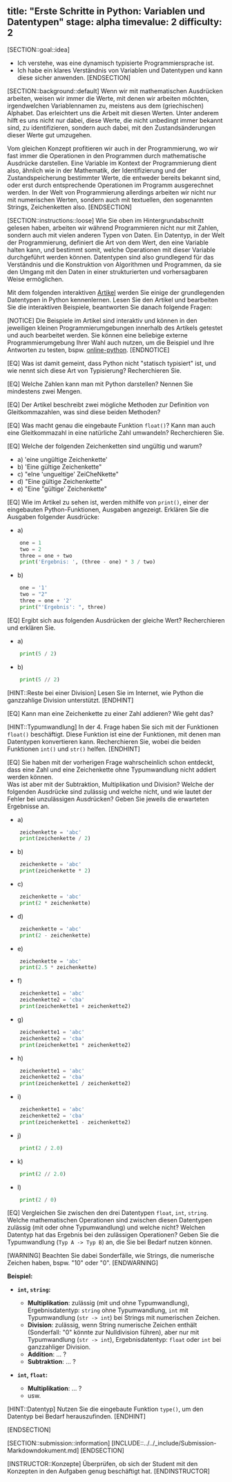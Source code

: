 title: "Erste Schritte in Python: Variablen und Datentypen"
stage: alpha
timevalue: 2
difficulty: 2
---
[SECTION::goal::idea]
- Ich verstehe, was eine dynamisch typisierte Programmiersprache ist.
- Ich habe ein klares Verständnis von Variablen und Datentypen und kann diese sicher anwenden.
[ENDSECTION]

[SECTION::background::default]
Wenn wir mit mathematischen Ausdrücken arbeiten, weisen wir immer die Werte, mit denen wir arbeiten möchten, irgendwelchen Variablennamen zu, meistens aus dem (griechischen) Alphabet. Das erleichtert uns die Arbeit mit diesen Werten. Unter anderem hilft es uns nicht nur dabei, diese Werte, die nicht unbedingt immer bekannt sind, zu identifizieren, sondern auch dabei, mit den Zustandsänderungen dieser Werte gut umzugehen.

Vom gleichen Konzept profitieren wir auch in der Programmierung, wo wir fast immer die Operationen in den Programmen durch mathematische Ausdrücke darstellen. Eine Variable im Kontext der Programmierung dient also, ähnlich wie in der Mathematik, der Identifizierung und der Zustandspeicherung bestimmter Werte, die entweder bereits bekannt sind, oder erst durch entsprechende Operationen im Programm ausgerechnet werden. 
In der Welt von Programmierung allerdings arbeiten wir nicht nur mit numerischen Werten, sondern auch mit textuellen, den sogenannten Strings, Zeichenketten also.
[ENDSECTION]

[SECTION::instructions::loose]
Wie Sie oben im Hintergrundabschnitt gelesen haben, arbeiten wir während Programmieren nicht nur mit Zahlen, sondern auch mit vielen anderen Typen von Daten. Ein Datentyp, in der Welt der Programmierung, definiert die Art von dem Wert, den eine Variable halten kann, und bestimmt somit, welche Operationen mit dieser Variable durchgeführt werden  können. Datentypen sind also grundlegend für das Verständnis und die Konstruktion von Algorithmen und Programmen, da sie den Umgang mit den Daten in einer strukturierten und vorhersagbaren Weise ermöglichen.

Mit dem folgenden interaktiven [Artikel](https://www.learnpython.org/en/Variables_and_Types) werden Sie einige der grundlegenden Datentypen in Python kennenlernen. Lesen Sie den Artikel und bearbeiten Sie die interaktiven Beispiele, beantworten Sie danach folgende Fragen:

[NOTICE]
Die Beispiele im Artikel sind interaktiv und können in den jeweiligen kleinen Programmierumgebungen innerhalb des Artikels getestet und auch bearbeitet werden. Sie können eine beliebige externe Programmierumgebung Ihrer Wahl auch nutzen, um die Beispiel und Ihre Antworten zu testen, bspw. [online-python](https://www.online-python.com/).
[ENDNOTICE]  

[EQ] Was ist damit gemeint, dass Python nicht "statisch typisiert" ist, und wie nennt sich diese Art von Typisierung? Recherchieren Sie.

[EQ] Welche Zahlen kann man mit Python darstellen? Nennen Sie mindestens zwei Mengen.

[EQ] Der Artikel beschreibt zwei mögliche Methoden zur Definition von Gleitkommazahlen, was sind diese beiden Methoden?

[EQ] Was macht genau die eingebaute Funktion `float()`? Kann man auch eine Gleitkommazahl in eine natürliche Zahl umwandeln? Recherchieren Sie.

[EQ] Welche der folgenden Zeichenketten sind ungültig und warum?

- a) 'eine ungültige Zeichenkette'
- b) 'Eine gültige Zeichenkette"
- c) "eIne 'ungueltige' ZeiCheNkette"
- d) "Eine gültige Zeichenkette"
- e) "Eine "gültige' Zeichenkette"

[EQ] Wie im Artikel zu sehen ist, werden mithilfe von `print()`, einer der eingebauten Python-Funktionen, Ausgaben angezeigt. Erklären Sie die Ausgaben folgender Ausdrücke:

- a)
```python
    one = 1
    two = 2
    three = one + two
    print('Ergebnis: ', (three - one) * 3 / two)
```
- b)
```python
    one = '1'
    two = "2"
    three = one + '2'
    print("'Ergebnis': ", three)
```


[EQ] Ergibt sich aus folgenden Ausdrücken der gleiche Wert? Recherchieren und erklären Sie.

- a)
```python
    print(5 / 2)
```
- b) 
```python
    print(5 // 2)
```

[HINT::Reste bei einer Division]
Lesen Sie im Internet, wie Python die ganzzahlige Division unterstützt.
[ENDHINT]

[EQ] Kann man eine Zeichenkette zu einer Zahl addieren? Wie geht das?

[HINT::Typumwandlung]
In der 4. Frage haben Sie sich mit der Funktionen `float()` beschäftigt. Diese Funktion ist eine der Funktionen, mit denen man Datentypen konvertieren kann. Recherchieren Sie, wobei die beiden Funktionen `int()` und `str()` helfen.
[ENDHINT]  

[EQ] Sie haben mit der vorherigen Frage wahrscheinlich schon entdeckt, dass eine Zahl und eine Zeichenkette ohne Typumwandlung nicht addiert werden können.  
Was ist aber mit der Subtraktion, Multiplikation und Division? Welche der folgenden Ausdrücke sind zulässig und welche nicht, und wie lautet der Fehler bei unzulässigen Ausdrücken? Geben Sie jeweils die erwarteten Ergebnisse an.

- a)
```python
    zeichenkette = 'abc'
    print(zeichenkette / 2)
```
- b) 
```python
    zeichenkette = 'abc'
    print(zeichenkette * 2)
```
- c) 
```python
    zeichenkette = 'abc'
    print(2 * zeichenkette)
```
- d) 
```python
    zeichenkette = 'abc'
    print(2 - zeichenkette)
```
- e) 
```python
    zeichenkette = 'abc'
    print(2.5 * zeichenkette)
```
- f) 
```python
    zeichenkette1 = 'abc'
    zeichenkette2 = 'cba'
    print(zeichenkette1 + zeichenkette2)
```
- g) 
```python
    zeichenkette1 = 'abc'
    zeichenkette2 = 'cba'
    print(zeichenkette1 * zeichenkette2)
```
- h) 
```python
    zeichenkette1 = 'abc'
    zeichenkette2 = 'cba'
    print(zeichenkette1 / zeichenkette2)
```
- i) 
```python
    zeichenkette1 = 'abc'
    zeichenkette2 = 'cba'
    print(zeichenkette1 - zeichenkette2)
```
- j) 
```python
    print(2 / 2.0)
```
- k) 
```python
    print(2 // 2.0)
```
- l) 
```python
    print(2 / 0)
```

[EQ] Vergleichen Sie zwischen den drei Datentypen `float`, `int`, `string`. Welche mathematischen Operationen sind zwischen diesen Datentypen zulässig (mit oder ohne Typumwandlung) und welche nicht? Welchen Datentyp hat das Ergebnis bei den zulässigen Operationen? Geben Sie die Typumwandlung (`Typ A -> Typ B`) an, die Sie bei Bedarf nutzen können.

[WARNING]
Beachten Sie dabei Sonderfälle, wie Strings, die numerische Zeichen haben, bspw. "10" oder "0".
[ENDWARNING]

**Beispiel:**

- **`int`, `string`:**  
    - **Multiplikation**: zulässig (mit und ohne Typumwandlung), Ergebnisdatentyp: `string` ohne Typumwandlung, `int` mit Typumwandlung (`str -> int`) bei Strings mit numerischen Zeichen. 
    - **Division**: zulässig, wenn String numerische Zeichen enthält (Sonderfall: "0" könnte zur Nulldivision führen), aber nur mit Typumwandlung (`str -> int`), Ergebnisdatentyp: `float` oder `int` bei ganzzahliger Division.   
    - **Addition**: ... ?  
    - **Subtraktion**: ... ?  

- **`int`, `float`:**  
    - **Multiplikation**: ... ?  
    - usw.  

[HINT::Datentyp]
Nutzen Sie die eingebaute Funktion `type()`, um den Datentyp bei Bedarf herauszufinden.
[ENDHINT]

[ENDSECTION]

[SECTION::submission::information]
[INCLUDE::../../_include/Submission-Markdowndokument.md]
[ENDSECTION]

[INSTRUCTOR::Konzepte]
Überprüfen, ob sich der Student mit den Konzepten in den Aufgaben genug beschäftigt hat. 
[ENDINSTRUCTOR]
